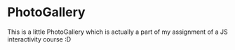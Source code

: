 # PhotoGallery
This is a little PhotoGallery which is actually a part of my assignment of a JS interactivity course :D
